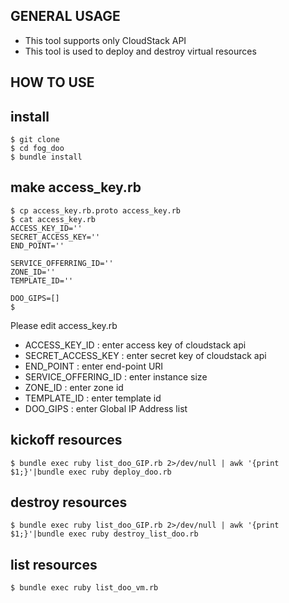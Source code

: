 GENERAL USAGE
------------------

- This tool supports only CloudStack API
- This tool is used to deploy and destroy virtual resources

HOW TO USE
------------------

## install

    $ git clone
    $ cd fog_doo
    $ bundle install

## make access_key.rb

    $ cp access_key.rb.proto access_key.rb
    $ cat access_key.rb
    ACCESS_KEY_ID=''
    SECRET_ACCESS_KEY=''
    END_POINT=''
    
    SERVICE_OFFERRING_ID=''
    ZONE_ID=''
    TEMPLATE_ID=''
    
    DOO_GIPS=[]
    $

Please edit access_key.rb

- ACCESS_KEY_ID : enter access key of cloudstack api
- SECRET_ACCESS_KEY : enter secret key of cloudstack api
- END_POINT : enter end-point URI
- SERVICE_OFFERING_ID : enter instance size
- ZONE_ID : enter zone id
- TEMPLATE_ID : enter template id
- DOO_GIPS : enter Global IP Address list

## kickoff resources

    $ bundle exec ruby list_doo_GIP.rb 2>/dev/null | awk '{print $1;}'|bundle exec ruby deploy_doo.rb

## destroy resources

    $ bundle exec ruby list_doo_GIP.rb 2>/dev/null | awk '{print $1;}'|bundle exec ruby destroy_list_doo.rb

## list resources

    $ bundle exec ruby list_doo_vm.rb

	
